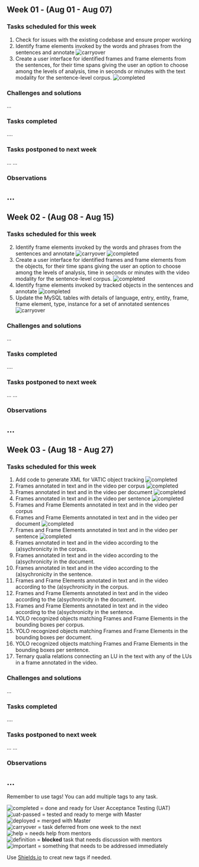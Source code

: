 ## Week 01 - (Aug 01 - Aug 07)

### Tasks scheduled for this week

1. Check for issues with the existing codebase and ensure proper working 
2. Identify frame elements invoked by the words and phrases from the sentences and annotate ![carryover](https://img.shields.io/static/v1?label=&message=carryover&color=yellow)
3. Create a user interface for identified frames and frame elements from the sentences, for their time spans giving the user an option to choose among the levels of analysis, time in seconds or minutes with the text modality for the sentence-level corpus. ![completed](https://img.shields.io/static/v1?label=&message=completed&color=green)

### Challenges and solutions

...


### Tasks completed

....

### Tasks postponed to next week

...
...

### Observations

...
---

## Week 02 - (Aug 08 - Aug 15)

### Tasks scheduled for this week

2. Identify frame elements invoked by the words and phrases from the sentences and annotate ![carryover](https://img.shields.io/static/v1?label=&message=carryover&color=yellow) ![completed](https://img.shields.io/static/v1?label=&message=completed&color=green)  
4. Create a user interface for identified frames and frame elements from the objects, for their time spans giving the user an option to choose among the levels of analysis, time in seconds or minutes with the video modality for the sentence-level corpus. ![completed](https://img.shields.io/static/v1?label=&message=completed&color=green) 
5. Identify frame elements invoked by tracked objects in the sentences and annotate ![completed](https://img.shields.io/static/v1?label=&message=completed&color=green)
6. Update the MySQL tables with details of language, entry, entity, frame, frame element, type, instance for a set of annotated sentences ![carryover](https://img.shields.io/static/v1?label=&message=carryover&color=yellow)

### Challenges and solutions

...


### Tasks completed

....

### Tasks postponed to next week

...
...

### Observations

...
---

## Week 03 - (Aug 18 - Aug 27)

### Tasks scheduled for this week

1. Add code to generate XML for VATIC object tracking ![completed](https://img.shields.io/static/v1?label=&message=completed&color=green)  
2. Frames annotated in text and in the video per corpus ![completed](https://img.shields.io/static/v1?label=&message=completed&color=green)
3. Frames annotated in text and in the video per document ![completed](https://img.shields.io/static/v1?label=&message=completed&color=green)
4. Frames annotated in text and in the video per sentence ![completed](https://img.shields.io/static/v1?label=&message=completed&color=green)
5. Frames and Frame Elements annotated in text and in the video per corpus
6. Frames and Frame Elements annotated in text and in the video per document ![completed](https://img.shields.io/static/v1?label=&message=completed&color=green)
7. Frames and Frame Elements annotated in text and in the video per sentence ![completed](https://img.shields.io/static/v1?label=&message=completed&color=green)
8. Frames annotated in text and in the video according to the (a)sychronicity in the corpus.
9. Frames annotated in text and in the video according to the (a)sychronicity in the document.
10. Frames annotated in text and in the video according to the (a)sychronicity in the sentence.
11. Frames and Frame Elements annotated in text and in the video according to the (a)sychronicity in the corpus.
12. Frames and Frame Elements annotated in text and in the video according to the (a)sychronicity in the document.
13. Frames and Frame Elements annotated in text and in the video according to the (a)sychronicity in the sentence.
14. YOLO recognized objects matching Frames and Frame Elements in the bounding boxes per corpus.
15. YOLO recognized objects matching Frames and Frame Elements in the bounding boxes per document.
16. YOLO recognized objects matching Frames and Frame Elements in the bounding boxes per sentence.
17. Ternary qualia relations connecting an LU in the text with any of the LUs in a frame annotated in the video. 

### Challenges and solutions

...


### Tasks completed

....

### Tasks postponed to next week

...
...

### Observations

...
---

Remember to use tags! You can add multiple tags to any task.

![completed](https://img.shields.io/static/v1?label=&message=completed&color=green) = done and ready for User Acceptance Testing (UAT)<br>
![uat-passed](https://img.shields.io/static/v1?label=UAT&message=passed&color=success) = tested and ready to merge with Master<br>
![deployed](https://img.shields.io/static/v1?label=&message=deployed&color=success) = merged with Master<br>
![carryover](https://img.shields.io/static/v1?label=&message=carryover&color=yellow) = task deferred from one week to the next<br>
![help](https://img.shields.io/static/v1?label=&message=need_help&color=blue) = needs help from mentors<br>
![definition](https://img.shields.io/static/v1?label=&message=needs_definition&color=orange) = **blocked** task that needs discussion with mentors<br>
![important](https://img.shields.io/static/v1?label=&message=important&color=red) = something that needs to be addressed immediately<br>

Use [Shields.io](https://shields.io) to creat new tags if needed.


